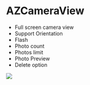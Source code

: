 # AZCameraView

- Full screen camera view
- Support Orientation
- Flash
- Photo count
- Photos limit
- Photo Preview
- Delete option

![](https://github.com/anasamanp/AZCameraView/blob/master/an2.png)
